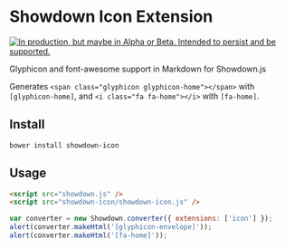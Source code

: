 Showdown Icon Extension
=======================
<a rel="Delivery" href="https://github.com/BCDevExchange/docs/blob/master/discussion/projectstates.md"><img alt="In production, but maybe in Alpha or Beta. Intended to persist and be supported." style="border-width:0" src="http://bcdevexchange.org/badge/3.svg" title="In production, but maybe in Alpha or Beta. Intended to persist and be supported." /></a>

Glyphicon and font-awesome support in Markdown for Showdown.js

Generates ```<span class="glyphicon glyphicon-home"></span>``` with ```[glyphicon-home]```,
and ```<i class="fa fa-home"></i>``` with ```[fa-home]```.


## Install
```bower install showdown-icon```

## Usage
```html
<script src="showdown.js" />
<script src="showdown-icon/showdown-icon.js" />
```

```js
var converter = new Showdown.converter({ extensions: ['icon'] });
alert(converter.makeHtml('[glyphicon-envelope]'));
alert(converter.makeHtml('[fa-home]'));
```
